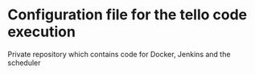 # Configuration file for the tello code execution
Private repository which contains code for Docker, Jenkins and the scheduler
